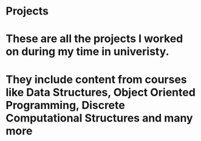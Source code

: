# Projects
# These are all the projects I worked on during my time in univeristy.
# They include content from courses like Data Structures, Object Oriented Programming, Discrete Computational Structures and many more

